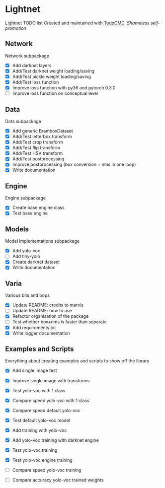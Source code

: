 # Lightnet
Lightnet TODO list
Created and maintained with [TodoCMD](https://github.com/0phoff/TodoCMD). _Shameless self-promotion_

## Network
Network subpackage
  - [X] Add darknet layers
  - [X] Add/Test darknet weight loading/saving
  - [X] Add/Test pickle weight loading/saving
  - [X] Add/Test loss function
  - [X] Improve loss function with py36 and pytorch 0.3.0
  - [ ] Improve loss function on conceptual level

## Data
Data subpackage
  - [X] Add generic BramboxDataset
  - [X] Add/Test letterbox transform
  - [X] Add/Test crop transform
  - [X] Add/Test flip transform
  - [X] Add/Test HSV transform
  - [X] Add/Test postprocessing
  - [X] Improve postprocessing (box conversion + nms in one loop)
  - [X] Write documentation

## Engine
Engine subpackage
  - [X] Create base engine class
  - [X] Test base engine

## Models
Model implementations subpackage
  - [X] Add yolo-voc
  - [ ] Add tiny-yolo
  - [X] Create darknet dataset
  - [X] Write documentation

## Varia
Various bits and bops
  - [X] Update README: credits to marvis
  - [ ] Update README: how to use
  - [X] Refactor organisation of the package
  - [ ] Test whether box+nms is faster than separate
  - [X] Add requirements.txt
  - [X] Write logger documentation

## Examples and Scripts
Everything about creating examples and scripts to show off the library
  - [X] Add single image test
  - [X] Improve single image with transforms
  - [X] Test yolo-voc with 1 class
  - [X] Compare speed yolo-voc with 1 class
  - [X] Compare speed default yolo-voc
  - [X] Test default yolo-voc model
  - [X] Add training with yolo-voc 
  - [X] Add yolo-voc training with darknet engine
  - [X] Test yolo-voc training
  - [X] Test yolo-voc engine training
  - [ ] Compare speed yolo-voc training
  - [ ] Compare accuracy yolo-voc trained weights

